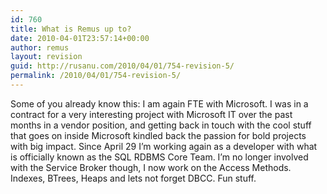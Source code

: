 ```yaml
---
id: 760
title: What is Remus up to?
date: 2010-04-01T23:57:14+00:00
author: remus
layout: revision
guid: http://rusanu.com/2010/04/01/754-revision-5/
permalink: /2010/04/01/754-revision-5/
---
```

Some of you already know this: I am again FTE with Microsoft. I was in a contract for a very interesting project with Microsoft IT over the past months in a vendor position, and getting back in touch with the cool stuff that goes on inside Microsoft kindled back the passion for bold projects with big impact. Since April 29 I&#8217;m working again as a developer with what is officially known as the SQL RDBMS Core Team. I&#8217;m no longer involved with the Service Broker though, I now work on the Access Methods. Indexes, BTrees, Heaps and lets not forget DBCC. Fun stuff.